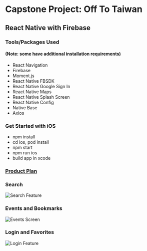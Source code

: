 # **Capstone Project: Off To Taiwan**
## React Native with Firebase

### Tools/Packages Used
#### (Note: some have additional installation requirements)
- React Navigation
- Firebase
- Moment.js
- React Native FBSDK
- React Native Google Sign In
- React Native Maps
- React Native Splash Screen
- React Native Config
- Native Base
- Axios

### Get Started with iOS
- npm install
- cd ios, pod install
- npm start
- npm run ios
- build app in xcode

### [Product Plan](https://gist.github.com/alicehsiao/7db6bf7a9d0d4b96cad21b90a53262ef)

### Search
![Search Feature](https://media.giphy.com/media/1zlCNt93Dk1j7EXuA7/giphy.gif)

### Events and Bookmarks
![Events Screen](https://media.giphy.com/media/3XH8Hc66LMcQ67QAou/giphy.gif)

### Login and Favorites
![Login Feature](https://media.giphy.com/media/2uIfr1D4ib7tI8U2ZJ/giphy.gif)
